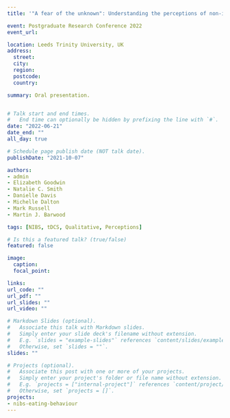```yaml
---
title: '"A fear of the unknown": Understanding the perceptions of non-invasive brain stimulation (NIBS) techniques'

event: Postgraduate Research Conference 2022
event_url: 

location: Leeds Trinity University, UK
address:
  street: 
  city: 
  region: 
  postcode: 
  country: 

summary: Oral presentation.


# Talk start and end times.
#   End time can optionally be hidden by prefixing the line with `#`.
date: "2022-06-21"
date_end: ""
all_day: true

# Schedule page publish date (NOT talk date).
publishDate: "2021-10-07"

authors:
- admin
- Elizabeth Goodwin
- Natalie C. Smith
- Danielle Davis
- Michelle Dalton
- Mark Russell
- Martin J. Barwood

tags: [NIBS, tDCS, Qualitative, Perceptions]

# Is this a featured talk? (true/false)
featured: false

image:
  caption: 
  focal_point: 

links:
url_code: ""
url_pdf: ""
url_slides: ""
url_video: ""

# Markdown Slides (optional).
#   Associate this talk with Markdown slides.
#   Simply enter your slide deck's filename without extension.
#   E.g. `slides = "example-slides"` references `content/slides/example-slides.md`.
#   Otherwise, set `slides = ""`.
slides: ""

# Projects (optional).
#   Associate this post with one or more of your projects.
#   Simply enter your project's folder or file name without extension.
#   E.g. `projects = ["internal-project"]` references `content/project/deep-learning/index.md`.
#   Otherwise, set `projects = []`.
projects:
- nibs-eating-behaviour
---
```

